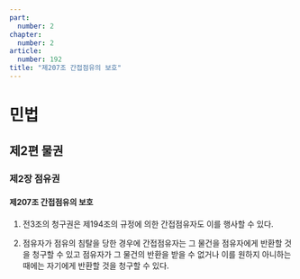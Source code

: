 ```yaml
---
part:
  number: 2
chapter:
  number: 2
article:
  number: 192
title: "제207조 간접점유의 보호"
---
```

# 민법

## 제2편 물권

### 제2장 점유권

#### 제207조 간접점유의 보호

1. 전3조의 청구권은 제194조의 규정에 의한 간접점유자도 이를 행사할 수 있다.

2. 점유자가 점유의 침탈을 당한 경우에 간접점유자는 그 물건을 점유자에게 반환할 것을 청구할 수 있고 점유자가 그 물건의 반환을 받을 수 없거나 이를 원하지 아니하는 때에는 자기에게 반환할 것을 청구할 수 있다.
